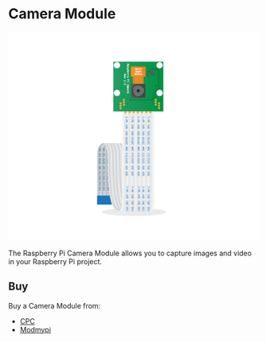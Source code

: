 # Camera Module

![Camera Module](camera.png)

The Raspberry Pi Camera Module allows you to capture images and video in your Raspberry Pi project.

## Buy

Buy a Camera Module from:

- [CPC](http://cpc.farnell.com/raspberry-pi/rpi-camera-board/raspberry-pi-camera-board-5mp/dp/SC13023)
- [Modmypi](http://www.modmypi.com/raspberry-pi/camera/raspberry-pi-camera-board-5mp-1080p-v1.3)
